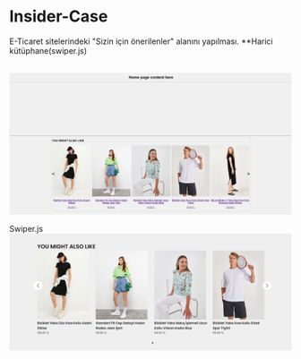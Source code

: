 # Insider-Case
E-Ticaret sitelerindeki "Sizin için önerilenler" alanını yapılması.
**Harici kütüphane(swiper.js)
<p>
<br>
<img src="https://github.com/taner-culha/Insider-Case/blob/main/insider-case.png" alt="img">
<p>
Swiper.js 
<br>
<img src="https://github.com/taner-culha/Insider-Case/blob/main/swiperjs.png" alt="img">